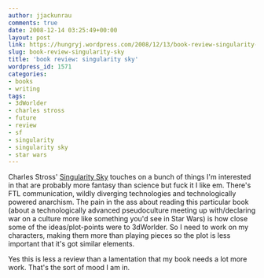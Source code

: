 ```yaml
---
author: jjackunrau
comments: true
date: 2008-12-14 03:25:49+00:00
layout: post
link: https://hungryj.wordpress.com/2008/12/13/book-review-singularity-sky/
slug: book-review-singularity-sky
title: 'book review: singularity sky'
wordpress_id: 1571
categories:
- books
- writing
tags:
- 3dWorlder
- charles stross
- future
- review
- sf
- singularity
- singularity sky
- star wars
---
```


Charles Stross' [Singularity Sky](http://www.amazon.ca/Singularity-Sky-Charles-Stross/dp/0441011799/) touches on a bunch of things I'm interested in that are probably more fantasy than science but fuck it I like em. There's FTL communication, wildly diverging technologies and technologically powered anarchism. The pain in the ass about reading this particular book (about a technologically advanced pseudoculture meeting up with/declaring war on a culture more like something you'd see in Star Wars) is how close some of the ideas/plot-points were to 3dWorlder. So I need to work on my characters, making them more than playing pieces so the plot is less important that it's got similar elements.

Yes this is less a review than a lamentation that my book needs a lot more work. That's the sort of mood I am in.
